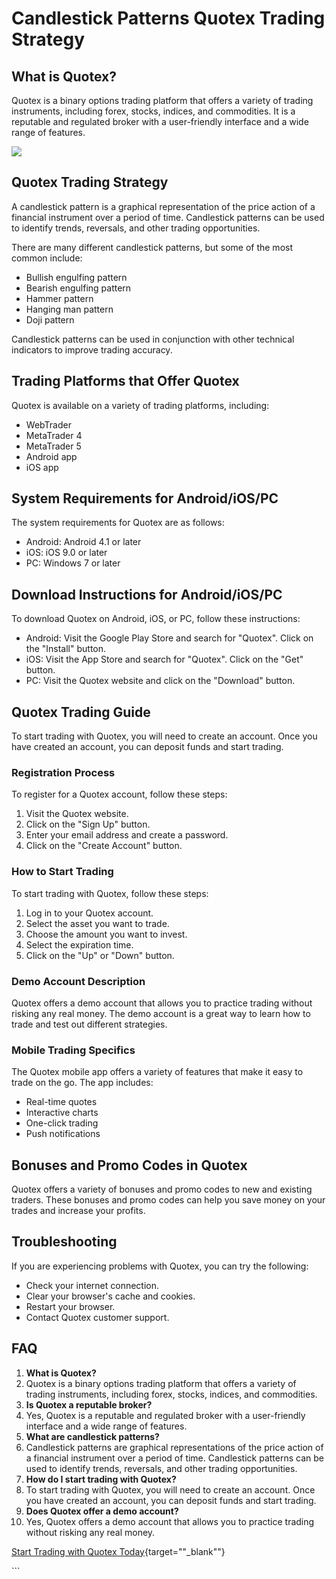 # Candlestick Patterns Quotex Trading Strategy

## What is Quotex?

Quotex is a binary options trading platform that offers a variety of
trading instruments, including forex, stocks, indices, and commodities.
It is a reputable and regulated broker with a user-friendly interface
and a wide range of features.

[![](https://static.quotex.io/files/4_en/300_250.jpg)](https://traff.sbs/brokerqxlid)

## Quotex Trading Strategy

A candlestick pattern is a graphical representation of the price action
of a financial instrument over a period of time. Candlestick patterns
can be used to identify trends, reversals, and other trading
opportunities.

There are many different candlestick patterns, but some of the most
common include:

-   Bullish engulfing pattern
-   Bearish engulfing pattern
-   Hammer pattern
-   Hanging man pattern
-   Doji pattern

Candlestick patterns can be used in conjunction with other technical
indicators to improve trading accuracy.

## Trading Platforms that Offer Quotex

Quotex is available on a variety of trading platforms, including:

-   WebTrader
-   MetaTrader 4
-   MetaTrader 5
-   Android app
-   iOS app

## System Requirements for Android/iOS/PC

The system requirements for Quotex are as follows:

-   Android: Android 4.1 or later
-   iOS: iOS 9.0 or later
-   PC: Windows 7 or later

## Download Instructions for Android/iOS/PC

To download Quotex on Android, iOS, or PC, follow these instructions:

-   Android: Visit the Google Play Store and search for "Quotex".
    Click on the "Install" button.
-   iOS: Visit the App Store and search for "Quotex". Click on the
    "Get" button.
-   PC: Visit the Quotex website and click on the "Download"
    button.

## Quotex Trading Guide

To start trading with Quotex, you will need to create an account. Once
you have created an account, you can deposit funds and start trading.

### Registration Process

To register for a Quotex account, follow these steps:

1.  Visit the Quotex website.
2.  Click on the "Sign Up" button.
3.  Enter your email address and create a password.
4.  Click on the "Create Account" button.

### How to Start Trading

To start trading with Quotex, follow these steps:

1.  Log in to your Quotex account.
2.  Select the asset you want to trade.
3.  Choose the amount you want to invest.
4.  Select the expiration time.
5.  Click on the "Up" or "Down" button.

### Demo Account Description

Quotex offers a demo account that allows you to practice trading without
risking any real money. The demo account is a great way to learn how to
trade and test out different strategies.

### Mobile Trading Specifics

The Quotex mobile app offers a variety of features that make it easy to
trade on the go. The app includes:

-   Real-time quotes
-   Interactive charts
-   One-click trading
-   Push notifications

## Bonuses and Promo Codes in Quotex

Quotex offers a variety of bonuses and promo codes to new and existing
traders. These bonuses and promo codes can help you save money on your
trades and increase your profits.

## Troubleshooting

If you are experiencing problems with Quotex, you can try the following:

-   Check your internet connection.
-   Clear your browser\'s cache and cookies.
-   Restart your browser.
-   Contact Quotex customer support.

## FAQ

1.  **What is Quotex?**
2.  Quotex is a binary options trading platform that offers a variety of
    trading instruments, including forex, stocks, indices, and
    commodities.
3.  **Is Quotex a reputable broker?**
4.  Yes, Quotex is a reputable and regulated broker with a user-friendly
    interface and a wide range of features.
5.  **What are candlestick patterns?**
6.  Candlestick patterns are graphical representations of the price
    action of a financial instrument over a period of time. Candlestick
    patterns can be used to identify trends, reversals, and other
    trading opportunities.
7.  **How do I start trading with Quotex?**
8.  To start trading with Quotex, you will need to create an account.
    Once you have created an account, you can deposit funds and start
    trading.
9.  **Does Quotex offer a demo account?**
10. Yes, Quotex offers a demo account that allows you to practice
    trading without risking any real money.

[Start Trading with Quotex
Today](\%22https://traff.sbs/brokerqxsignup\%22){target=""_blank""}

\`\`\`

